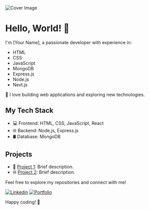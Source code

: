 ![Cover Image]([your-image-url](https://raw.githubusercontent.com/coderomayer/coderomayer/main/GitHub%20cover.png))

# Hello, World! 👋

I'm [Your Name], a passionate developer with experience in:

- HTML
- CSS
- JavaScript
- MongoDB
- Express.js
- Node.js
- Next.js

🚀 I love building web applications and exploring new technologies.

## My Tech Stack

- 💻 Frontend: HTML, CSS, JavaScript, React
- 🌐 Backend: Node.js, Express.js
- 🛢️ Database: MongoDB

## Projects

- 🚀 [Project 1](link-to-project1): Brief description.
- 🌐 [Project 2](link-to-project2): Brief description.

Feel free to explore my repositories and connect with me!

[![Linkedin](https://img.shields.io/badge/-LinkedIn-blue?style=flat-square&logo=Linkedin&logoColor=white&link=your-linkedin-profile)](your-linkedin-profile)
[![Portfolio](https://img.shields.io/badge/-Portfolio-green?style=flat-square&link=your-portfolio-link)](your-portfolio-link)

Happy coding! 🚀
